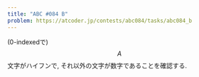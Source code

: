 ```yaml
---
title: "ABC #084 B"
problem: https://atcoder.jp/contests/abc084/tasks/abc084_b
---
```

(0-indexedで) $$ A $$ 文字がハイフンで, それ以外の文字が数字であることを確認する.
